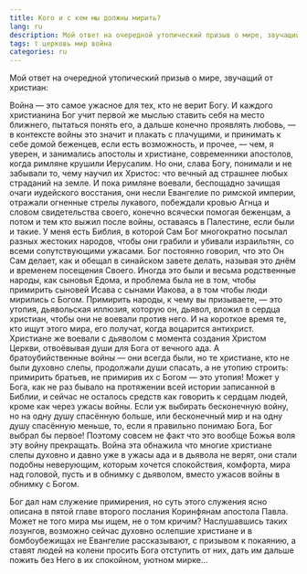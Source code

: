 ```yaml
---
title: Кого и с кем мы должны мирить?
lang: ru
description: Мой ответ на очередной утопический призыв о мире, звучащий от христиан
tags: ☦ церковь мир война
categories: ru
---
```

Мой ответ на очередной утопический призыв о мире, звучащий от христиан:

Война — это самое ужасное для тех, кто не верит Богу. И каждого христианина Бог учит первой же мыслью ставить себя на место ближнего,
пытаться понять его, а дальше конечно проявлять любовь, — в контексте войны это значит и плакать с плачущими,
и принимать к себе домой беженцев, если есть возможность, и прочее, — чем,
я уверен, и занимались апостолы и христиане, современники апостолов, когда римляне крушили Иерусалим. Но они, слава Богу,
понимали и не забывали то, чему научил их Христос: что вечный ад страшнее любых страданий на земле. И пока римляне воевали,
беспощадно зачищая очаги иудейского восстания, они несли Евангелие по римской империи, отражали огненные стрелы лукавого,
побеждали кровью Агнца и словом свидетельства своего, конечно всячески помогая беженцам, а потом и тем кто выжил после войны,
оставаясь в Палестине, если были и такие. У меня есть Библия, в которой Сам Бог многократно посылал разных жестоких народов, чтобы они грабили
и убивали израильтян, со всеми сопутствующими ужасами. Бог постоянно говорил, что это Он Сам делает, как и обещал в синайском завете делать,
называя это днём и временем посещения Своего. Иногда это были и весьма родственные народы, как сыновья Едома, и проблема была не в том,
чтобы примирить сыновей Исава с сынами Иакова, а в том чтобы люди мирились с Богом. Примирить народы, к чему вы призываете, — это утопия,
дьявольская иллюзия, которую он, дьявол, вложил в сердца христиан, чтобы они не воевали против него. И на короткое время те,
кто ищут этого мира, его получат, когда воцарится антихрист. Христиане же воевали с дьяволом с момента создания Христом Церкви,
отвоёвывая души для Бога от вечного ада. А братоубийственные войны — они всегда были, но те христиане, кто не были духовно слепы,
продолжали души спасать, а не утопию строить: примирить братьев, не примирив их с Богом — это утопия! Может у Бога,
как не раз бывало на протяжении всей истории записанной в Библии, и сейчас не осталось средств как говорить к сердцам людей,
кроме как через ужасы войны. Если уж выбирать бесконечную войну, но на одну душу спасённую больше, или бесконечный мир и
на одну душу спасённую меньше, то, если я правильно понимаю Бога, Бог выбрал бы первое! Поэтому совсем не факт что
это вообще Божья воля эту войну прекращать. Война эта обнажила что многие христиане слепы духовно и давно уже в ужасы ада и в дьявола не верят,
они стали подобны неверующим, которым хочется спокойствия, комфорта, мира над головой, пусть и в обнимку с дьяволом, вместо ужасов войны
в обнимку с Богом.

Бог дал нам служение примирения, но суть этого служения ясно описана в пятой главе второго послания Коринфянам апостола Павла.
Может не того мира мы ищем, не о том кричим? Наслушавшись таких лозунгов, возможно сейчас духовно ослепшие христиане и в бомбоубежищах не Евангелие
рассказывают, с призывом к покаянию, а ставят людей на колени просить Бога отступить от них, дать им дальше пожить без Него в их спокойном,
уютном мирке...
